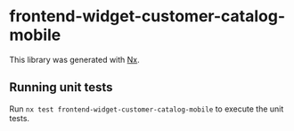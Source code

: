 # frontend-widget-customer-catalog-mobile

This library was generated with [Nx](https://nx.dev).

## Running unit tests

Run `nx test frontend-widget-customer-catalog-mobile` to execute the unit tests.
